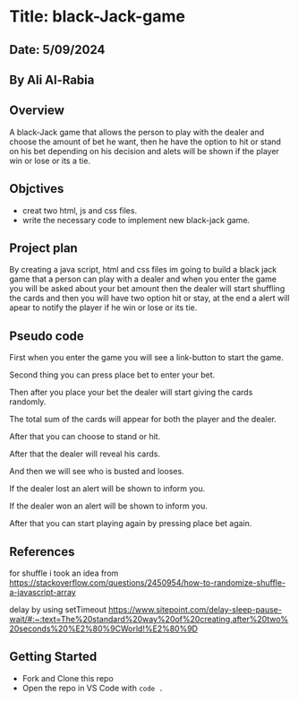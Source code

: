 # Title: black-Jack-game

## Date: 5/09/2024

## By Ali Al-Rabia

## Overview

A black-Jack game that allows the person to play with the dealer and choose the amount of bet he want, then he have the option to hit or stand on his bet depending on his decision and alets will be shown if the player win or lose or its a tie.

## Objctives

- creat two html, js and css files.
- write the necessary code to implement new black-jack game.

## Project plan

By creating a java script, html and css files im going to build a black jack game that a person can play with a dealer and when you enter the game you will be asked about your bet amount then the dealer will start shuffling the cards and then you will have two option hit or stay, at the end a alert will apear to notify the player if he win or lose or its tie.

## Pseudo code

First when you enter the game you will see a link-button to start the game.

Second thing you can press place bet to enter your bet.

Then after you place your bet the dealer will start giving the cards randomly.

The total sum of the cards will appear for both the player and the dealer.

After that you can choose to stand or hit.

After that the dealer will reveal his cards.

And then we will see who is busted and looses.

If the dealer lost an alert will be shown to inform you.

If the dealer won an alert will be shown to inform you.

After that you can start playing again by pressing place bet again.

## References

for shuffle i took an idea from https://stackoverflow.com/questions/2450954/how-to-randomize-shuffle-a-javascript-array

delay by using setTimeout https://www.sitepoint.com/delay-sleep-pause-wait/#:~:text=The%20standard%20way%20of%20creating,after%20two%20seconds%20%E2%80%9CWorld!%E2%80%9D

## Getting Started

- Fork and Clone this repo
- Open the repo in VS Code with `code .`
